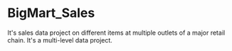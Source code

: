 # BigMart_Sales
It's sales data project on different items at multiple outlets of a major retail chain. It's a multi-level data project.
